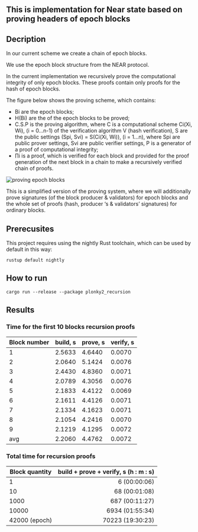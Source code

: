 ## This is implementation for Near state based on proving headers of epoch blocks

## **Decription**

In our current scheme we create a chain of epoch blocks.

We use the epoch block structure from the NEAR protocol.

In the current implementation we recursively prove the computational integrity of only epoch blocks. These proofs contain only proofs for the hash of epoch blocks.

The figure below shows the proving scheme, which contains:
- Bi are the epoch blocks;
- H(Bi) are the of the epoch blocks to be proved;
- C.S.P is the proving algorithm, where C is a computational scheme Ci(Xi, Wi), (i = 0...n-1) of the verification algorithm V (hash verification), S are the public settings (Spi, Svi) = S(Ci(Xi, Wi)), (i = 1...n), where Spi are public prover settings, Svi are public verifier settings, P is a generator of a proof of computational integrity;
- ∏i is a proof, which is verified for each block and provided for the proof generation of the next block in a chain to make a recursively verified chain of proofs.

![proving epoch blocks](https://github.com/ZpokenWeb3/zk-light-client-implementation/blob/main/schemes/prove_epoch_blocks.png)

This is a simplified version of the proving system, where we will additionally prove signatures (of the block producer & validators) for epoch blocks and the whole set of proofs (hash, producer ‘s & validators’ signatures) for ordinary blocks.

## **Prerecusites**

This project requires using the nightly Rust toolchain, which can be used by default in this way:
```
rustup default nightly
```
## **How to run**
```
cargo run --release --package plonky2_recursion
```

## **Results**

### Time for the first 10 blocks recursion proofs
Block number |build, s	| prove, s |	verify, s
---|---|---|---
1|	2.5633|	4.6440|	0.0070
2|	2.0640|	5.1424|	0.0076
3|	2.4430|	4.8360|	0.0071
4|	2.0789|	4.3056|	0.0076
5|	2.1833|	4.4122|	0.0069
6|	2.1611|	4.4126|	0.0071
7|	2.1334|	4.1623|	0.0071
8|	2.1054|	4.2416|	0.0070
9|	2.1219|	4.1295|	0.0072
avg|	2.2060|	4.4762|	0.0072

### Total time for recursion proofs
Block quantity |build + prove +	verify, s (h : m : s)
---|---:
1|	6 (00:00:06)
10|	68 (00:01:08)
1000|	687 (00:11:27)
10000|	6934 (01:55:34)
42000 (epoch)|	70223 (19:30:23)
